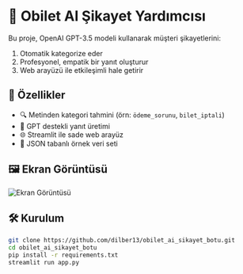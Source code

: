 # 🧠 Obilet AI Şikayet Yardımcısı

Bu proje, OpenAI GPT-3.5 modeli kullanarak müşteri şikayetlerini:
1. Otomatik kategorize eder
2. Profesyonel, empatik bir yanıt oluşturur
3. Web arayüzü ile etkileşimli hale getirir

## 🚀 Özellikler

- 🔍 Metinden kategori tahmini (örn: `ödeme_sorunu`, `bilet_iptali`)
- 🤖 GPT destekli yanıt üretimi
- 🌐 Streamlit ile sade web arayüz
- 📂 JSON tabanlı örnek veri seti

## 🖼 Ekran Görüntüsü

![Ekran Görüntüsü](obiletAiyardımcı.jpg)

## 🛠 Kurulum

```bash
git clone https://github.com/dilber13/obilet_ai_sikayet_botu.git
cd obilet_ai_sikayet_botu
pip install -r requirements.txt
streamlit run app.py
